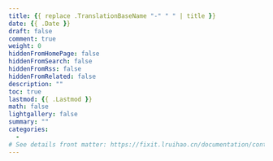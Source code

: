 ```yaml
---
title: {{ replace .TranslationBaseName "-" " " | title }}
date: {{ .Date }}
draft: false
comment: true
weight: 0
hiddenFromHomePage: false
hiddenFromSearch: false
hiddenFromRss: false
hiddenFromRelated: false
description: ""
toc: true
lastmod: {{ .Lastmod }}
math: false
lightgallery: false
summary: ""
categories:
  - 
# See details front matter: https://fixit.lruihao.cn/documentation/content-management/introduction/#front-matter
---
```


<!--more-->
